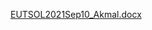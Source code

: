 [EUTSOL2021Sep10_Akmal.docx](https://github.com/user-attachments/files/16962619/EUTSOL2021Sep10_Akmal.docx)
